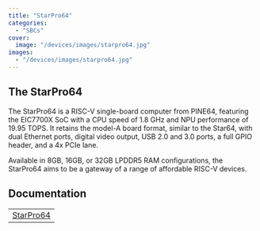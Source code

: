 ```yaml
---
title: "StarPro64"
categories: 
  - "SBCs"
cover: 
  image: "/devices/images/starpro64.jpg"
images:
  - "/devices/images/starpro64.jpg"
---
```


## The StarPro64

The StarPro64 is a RISC-V single-board computer from PINE64, featuring the EIC7700X SoC with a CPU speed of 1.8 GHz and NPU performance of 19.95 TOPS. It retains the model-A board format, similar to the Star64, with dual Ethernet ports, digital video output, USB 2.0 and 3.0 ports, a full GPIO header, and a 4x PCIe lane. 

Available in 8GB, 16GB, or 32GB LPDDR5 RAM configurations, the StarPro64 aims to be a gateway of a range of affordable RISC-V devices.

## Documentation

|     |
| --- |
| [StarPro64](/documentation/StarPro64/) |
